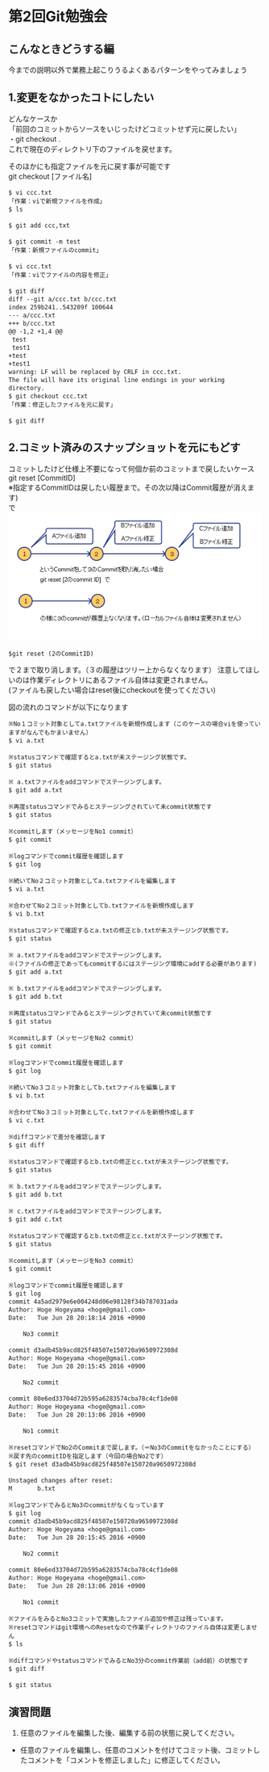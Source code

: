 # 第2回Git勉強会

## こんなときどうする編
今までの説明以外で業務上起こりうるよくあるパターンをやってみましょう

## 1.変更をなかったコトにしたい
どんなケースか  
「前回のコミットからソースをいじったけどコミットせず元に戻したい」  
・git checkout .   
これで現在のディレクトリ下のファイルを戻せます。  

そのほかにも指定ファイルを元に戻す事が可能です  
git checkout [ファイル名]  

```
$ vi ccc.txt
「作業：viで新規ファイルを作成」
$ ls

$ git add ccc,txt

$ git commit -m test
「作業：新規ファイルのcommit」

$ vi ccc.txt
「作業：viでファイルの内容を修正」

$ git diff
diff --git a/ccc.txt b/ccc.txt
index 259b241..543209f 100644
--- a/ccc.txt
+++ b/ccc.txt
@@ -1,2 +1,4 @@
 test
 test1
+test
+test1
warning: LF will be replaced by CRLF in ccc.txt.
The file will have its original line endings in your working directory.
$ git checkout ccc.txt
「作業：修正したファイルを元に戻す」

$ git diff
```

## 2.コミット済みのスナップショットを元にもどす
コミットしたけど仕様上不要になって何個か前のコミットまで戻したいケース  
git reset [CommitID]  
※指定するCommitIDは戻したい履歴まで。その次以降はCommit履歴が消えます)    
で  
![reset](images/gitreset01.png "reset実行イメージ")

```
$git reset (2のCommitID)  
```
で２まで取り消します。（３の履歴はツリー上からなくなります）
注意してほしいのは作業ディレクトリにあるファイル自体は変更されません。  
(ファイルも戻したい場合はreset後にcheckoutを使ってください)


図の流れのコマンドが以下になります
```
※No１コミット対象としてa.txtファイルを新規作成します（このケースの場合viを使っていますがなんでもかまいません）
$ vi a.txt

※statusコマンドで確認するとa.txtが未ステージング状態です。
$ git status

※ a.txtファイルをaddコマンドでステージングします。
$ git add a.txt

※再度statusコマンドでみるとステージングされていて未commit状態です
$ git status

※commitします（メッセージをNo1 commit）
$ git commit

※logコマンドでcommit履歴を確認します
$ git log

※続いてNo２コミット対象としてa.txtファイルを編集します
$ vi a.txt

※合わせてNo２コミット対象としてb.txtファイルを新規作成します
$ vi b.txt

※statusコマンドで確認するとa.txtの修正とb.txtが未ステージング状態です。
$ git status

※ a.txtファイルをaddコマンドでステージングします。
※(ファイルの修正であってもcommitするにはステージング環境にaddする必要があります)
$ git add a.txt

※ b.txtファイルをaddコマンドでステージングします。
$ git add b.txt

※再度statusコマンドでみるとステージングされていて未commit状態です
$ git status

※commitします（メッセージをNo2 commit）
$ git commit

※logコマンドでcommit履歴を確認します
$ git log

※続いてNo３コミット対象としてb.txtファイルを編集します
$ vi b.txt

※合わせてNo３コミット対象としてc.txtファイルを新規作成します
$ vi c.txt

※diffコマンドで差分を確認します
$ git diff

※statusコマンドで確認するとb.txtの修正とc.txtが未ステージング状態です。
$ git status

※ b.txtファイルをaddコマンドでステージングします。
$ git add b.txt

※ c.txtファイルをaddコマンドでステージングします。
$ git add c.txt

※statusコマンドで確認するとb.txtの修正とc.txtがステージング状態です。
$ git status

※commitします（メッセージをNo3 commit）
$ git commit

※logコマンドでcommit履歴を確認します
$ git log
commit 4a5ad2979e6e004248d06e98128f34b787031ada
Author: Hoge Hogeyama <hoge@gmail.com>
Date:   Tue Jun 28 20:18:14 2016 +0900

    No3 commit

commit d3adb45b9acd825f48507e150720a9650972308d
Author: Hoge Hogeyama <hoge@gmail.com>
Date:   Tue Jun 28 20:15:45 2016 +0900

    No2 commit

commit 80e6ed33704d72b595a6283574cba78c4cf1de08
Author: Hoge Hogeyama <hoge@gmail.com>
Date:   Tue Jun 28 20:13:06 2016 +0900

    No1 commit

※resetコマンドでNo2のCommitまで戻します。（＝No3のCommitをなかったことにする）
※戻す先のcommitIDを指定します（今回の場合No2です）
$ git reset d3adb45b9acd825f48507e150720a9650972308d

Unstaged changes after reset:
M       b.txt

※logコマンドでみるとNo3のcommitがなくなっています
$ git log
commit d3adb45b9acd825f48507e150720a9650972308d
Author: Hoge Hogeyama <hoge@gmail.com>
Date:   Tue Jun 28 20:15:45 2016 +0900

    No2 commit

commit 80e6ed33704d72b595a6283574cba78c4cf1de08
Author: Hoge Hogeyama <hoge@gmail.com>
Date:   Tue Jun 28 20:13:06 2016 +0900

    No1 commit

※ファイルをみるとNo3コミットで実施したファイル追加や修正は残っています。
※resetコマンドはgit環境へのResetなので作業ディレクトリのファイル自体は変更しません
$ ls

※diffコマンドやstatusコマンドでみるとNo3分のcommit作業前（add前）の状態です
$ git diff

$ git status

```


## 演習問題
1. 任意のファイルを編集した後、編集する前の状態に戻してください。
* 任意のファイルを編集し、任意のコメントを付けてコミット後、コミットしたコメントを「コメントを修正しました」に修正してください。
